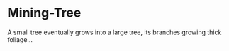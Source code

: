 # Mining-Tree
A small tree eventually grows into a large tree, its branches growing thick foliage...
